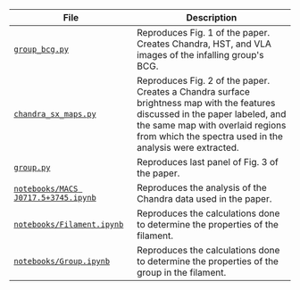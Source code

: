 
|File|Description|
|---|---|
|[`group_bcg.py`](https://github.com/gogrean/MACS-J0717-Filament/blob/master/code/group_bcg.py) | Reproduces Fig. 1 of the paper. Creates Chandra, HST, and VLA images of the infalling group's BCG.|
|[`chandra_sx_maps.py`](https://github.com/gogrean/MACS-J0717-Filament/blob/master/code/chandra_sx_maps.py) | Reproduces Fig. 2 of the paper. Creates a Chandra surface brightness map with the features discussed in the paper labeled, and the same map with overlaid regions from which the spectra used in the analysis were extracted.|
|[`group.py`](https://github.com/gogrean/MACS-J0717-Filament/blob/master/code/group.py) | Reproduces last panel of Fig. 3 of the paper.|
|[`notebooks/MACS J0717.5+3745.ipynb`](https://github.com/gogrean/MACS-J0717-Filament/blob/master/code/notebooks/MACS%20J0717.5%2B3745.ipynb) | Reproduces the analysis of the Chandra data used in the paper. |
|[`notebooks/Filament.ipynb`](https://github.com/gogrean/MACS-J0717-Filament/blob/master/code/notebooks/Filament.ipynb) | Reproduces the calculations done to determine the properties of the filament. |
|[`notebooks/Group.ipynb`](https://github.com/gogrean/MACS-J0717-Filament/blob/master/code/notebooks/Group.ipynb) | Reproduces the calculations done to determine the properties of the group in the filament. |
